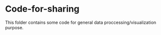 # Code-for-sharing

This folder contains some code for general data proccessing/visualization purpose. 
